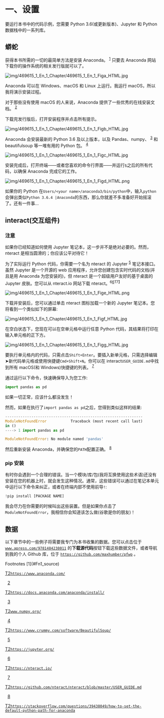 # 一、设置

要运行本书中的代码示例，您需要 Python 3.6(或更新版本)、Jupyter 和 Python 数据栈中的一系列库。

## 蟒蛇

获得本书所需的一切的最简单方法是安装 Anaconda。 <sup>[1](#Fn1)</sup> 只要去 Anaconda 网站下载你的操作系统的相关发行版就可以了。

![img/469615_1_En_1_Chapter/469615_1_En_1_Figa_HTML.jpg](img/469615_1_En_1_Chapter/469615_1_En_1_Figa_HTML.jpg)

Anaconda 可以在 Windows、macOS 和 Linux 上运行。我运行 macOS，所以我将演示安装过程。

对于那些没有使用 macOS 的人来说，Anaconda 提供了一些优秀的在线安装文档。 <sup>[2](#Fn2)</sup>

下载完发行版后，打开安装程序并点击所有提示。

![img/469615_1_En_1_Chapter/469615_1_En_1_Figb_HTML.jpg](img/469615_1_En_1_Chapter/469615_1_En_1_Figb_HTML.jpg)

Anaconda 会安装最新的 Python 3.6 及以上版本，以及 Pandas、numpy、 <sup>[3](#Fn3)</sup> 和 beautifulsoup 等一堆有用的 Python 包。 <sup>[4](#Fn4)</sup>

![img/469615_1_En_1_Chapter/469615_1_En_1_Figc_HTML.jpg](img/469615_1_En_1_Chapter/469615_1_En_1_Figc_HTML.jpg)

安装完成后，打开终端——或者您喜欢的命令行界面——并运行`$`之后的所有代码，以确保 Anaconda 完成它的工作。

![img/469615_1_En_1_Chapter/469615_1_En_1_Figd_HTML.png](img/469615_1_En_1_Chapter/469615_1_En_1_Figd_HTML.png)

如果你的 Python 在`Users/<your name>/anaconda3/bin/python`中，输入`python`会弹出类似`Python 3.6.4 |Anaconda`的东西，那么你就差不多准备好开始摇滚了。还有一件事…

## interact(交互组件)

### 注意

如果你已经知道如何使用 Jupyter 笔记本，这一步并不是绝对必要的。然而，nteract 是相当圆滑的；你应该公平对待它！

为了实际运行 Python 代码，你需要一个名为 nteract 的 Jupyter <sup>[5](#Fn5)</sup> 笔记本接口。虽然 Jupyter 是一个开源的 web 应用程序，允许您创建包含实时代码的文档(并且是用 Anaconda 为您安装的)，但 nteract 是一个超级用户友好的基于桌面的 Jupyter 皮肤。您可以从 nteract.io 网站下载 nteract。<sup>6[6](#Fn6)T7】</sup>

![img/469615_1_En_1_Chapter/469615_1_En_1_Fige_HTML.png](img/469615_1_En_1_Chapter/469615_1_En_1_Fige_HTML.png)

下载并安装后，您可以通过单击 nteract 图标加载一个新的 Jupyter 笔记本。您将看到一个类似如下的屏幕:

![img/469615_1_En_1_Chapter/469615_1_En_1_Figf_HTML.jpg](img/469615_1_En_1_Chapter/469615_1_En_1_Figf_HTML.jpg)

在空白状态下，您现在可以在空单元格中运行任意 Python 代码，其结果将打印在输入单元格的正下方。

![img/469615_1_En_1_Chapter/469615_1_En_1_Figg_HTML.jpg](img/469615_1_En_1_Chapter/469615_1_En_1_Figg_HTML.jpg)

要执行单元格内的代码，只需点击`Shift+Enter`。要插入新单元格，只需选择编辑➤新代码单元格或使用快捷键`Cmd+Shift+N`。你可以在 interact`USER_GUIDE.md`中找到所有 macOS(和 Windows)快捷键的列表。 <sup>[7](#Fn7)</sup>

通过运行以下命令，快速确保导入为您工作:

```py
import pandas as pd

```

如果一切正常，应该什么都没发生！

然而，如果在执行了`import pandas as pd`之后，您得到类似这样的结果:

```py
---------------------------------------------------------------
ModuleNotFoundError           Traceback (most recent call last)
in ()
----> 1 import pandas as pd

ModuleNotFoundError: No module named 'pandas'

```

然后重新安装 Anaconda，并确保您的`PATH`配置正确。 <sup>[8](#Fn8)</sup>

### pip 安装

有时你会遇到一个合理的错误。当一个模块/库/包(我将互换使用这些术语)还没有安装在您的机器上时，就会发生这种情况。通常，这些错误可以通过在笔记本单元中运行以下命令来纠正，或者在终端内部不使用前导`!`:

```py
!pip install [PACKAGE NAME]

```

我会尽力在你需要的时候叫出这些装置。但是如果你点击了`ModuleNotFoundError`，我相信你会知道该怎么做(谷歌是你的朋友)！

## 数据

以下章节中的一些例子将需要我专门为本书收集的数据。您可以点击位于 [`www.apress.com/9781484238011`](http://www.apress.com/9781484238011) 的**下载源代码**按钮下载这些数据文件，或者导航到我的个人 Github 库，位于 [`https://github.com/maxhumber/pfwp`](https://github.com/maxhumber/pfwp) 。

<aside class="FootnoteSection" epub:type="footnotes">Footnotes [1](#Fn1_source)

[T2`https://www.anaconda.com/`](https://www.anaconda.com/)

  [2](#Fn2_source)

[T2`https://docs.anaconda.com/anaconda/install/`](https://docs.anaconda.com/anaconda/install/)

  [3](#Fn3_source)

[T2`www.numpy.org/`](http://www.numpy.org/)

  [4](#Fn4_source)

[T2`https://www.crummy.com/software/BeautifulSoup/`](https://www.crummy.com/software/BeautifulSoup/)

  [5](#Fn5_source)

[T2`https://jupyter.org/`](https://jupyter.org/)

  [6](#Fn6_source)

[T2`https://nteract.io/`](https://nteract.io/)

  [7](#Fn7_source)

[T2`https://github.com/nteract/nteract/blob/master/USER_GUIDE.md`](https://github.com/nteract/nteract/blob/master/USER_GUIDE.md)

  [8](#Fn8_source)

[T2`https://stackoverflow.com/questions/39438049/how-to-set-the-default-python-path-for-anaconda`](https://stackoverflow.com/questions/39438049/how-to-set-the-default-python-path-for-anaconda)

 </aside>
